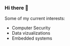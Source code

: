 ### Hi there 👋

Some of my current interests:

- Computer Security
- Data vizualizations
- Embedded systems
